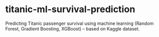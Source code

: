 # titanic-ml-survival-prediction
Predicting Titanic passenger survival using machine learning (Random Forest, Gradient Boosting, XGBoost) – based on Kaggle dataset.

